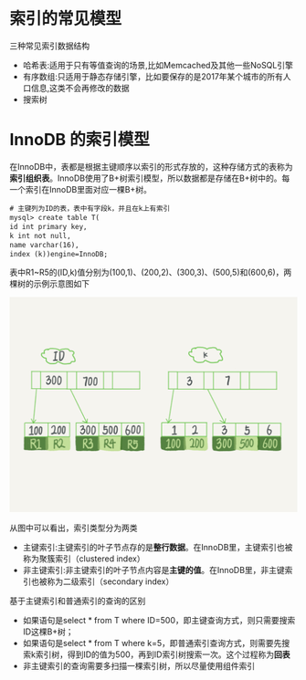 <!-- 索引 -->

# 索引的常见模型

三种常见索引数据结构
- 哈希表:适用于只有等值查询的场景,比如Memcached及其他一些NoSQL引擎
- 有序数组:只适用于静态存储引擎，比如要保存的是2017年某个城市的所有人口信息,这类不会再修改的数据
- 搜索树

# InnoDB 的索引模型

在InnoDB中，表都是根据主键顺序以索引的形式存放的，这种存储方式的表称为**索引组织表**。InnoDB使用了B+树索引模型，所以数据都是存储在B+树中的。每一个索引在InnoDB里面对应一棵B+树。

```
# 主键列为ID的表，表中有字段k，并且在k上有索引
mysql> create table T(
id int primary key, 
k int not null, 
name varchar(16),
index (k))engine=InnoDB;
```

表中R1~R5的(ID,k)值分别为(100,1)、(200,2)、(300,3)、(500,5)和(600,6)，两棵树的示例示意图如下

![mysql5](https://raw.githubusercontent.com/FameLsy/Images/master/MySQL/mysql5.png)

从图中可以看出，索引类型分为两类
- 主键索引:主键索引的叶子节点存的是**整行数据**。在InnoDB里，主键索引也被称为聚簇索引（clustered index）
- 非主键索引:非主键索引的叶子节点内容是**主键的值**。在InnoDB里，非主键索引也被称为二级索引（secondary index）

基于主键索引和普通索引的查询的区别
- 如果语句是select * from T where ID=500，即主键查询方式，则只需要搜索ID这棵B+树；
- 如果语句是select * from T where k=5，即普通索引查询方式，则需要先搜索k索引树，得到ID的值为500，再到ID索引树搜索一次。这个过程称为**回表**
- 非主键索引的查询需要多扫描一棵索引树，所以尽量使用组件索引

